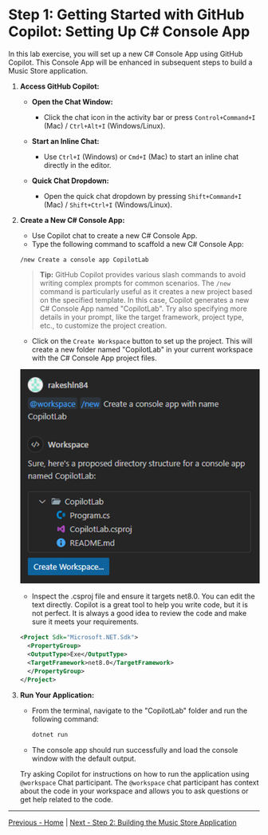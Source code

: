 # Step 1: Getting Started with GitHub Copilot: Setting Up C# Console App

In this lab exercise, you will set up a new C# Console App using GitHub Copilot. This Console App will be enhanced in subsequent steps to build a Music Store application.

1. **Access GitHub Copilot:**

   - **Open the Chat Window:**

     - Click the chat icon in the activity bar or press `Control+Command+I` (Mac) / `Ctrl+Alt+I` (Windows/Linux).

   - **Start an Inline Chat:**

     - Use `Ctrl+I` (Windows) or `Cmd+I` (Mac) to start an inline chat directly in the editor.

   - **Quick Chat Dropdown:**
     - Open the quick chat dropdown by pressing `Shift+Command+I` (Mac) / `Shift+Ctrl+I` (Windows/Linux).

2. **Create a New C# Console App:**

   - Use Copilot chat to create a new C# Console App.
   - Type the following command to scaffold a new C# Console App:

   ```text
   /new Create a console app CopilotLab
   ```

   > **Tip:** GitHub Copilot provides various slash commands to avoid writing complex prompts for common scenarios. The `/new` command is particularly useful as it creates a new project based on the specified template. In this case, Copilot generates a new C# Console App named "CopilotLab". Try also specifying more details in your prompt, like the target framework, project type, etc., to customize the project creation.

   - Click on the `Create Workspace` button to set up the project. This will create a new folder named "CopilotLab" in your current workspace with the C# Console App project files.

   ![image](./media/374408482-cb467b1d-d997-432d-9359-3fdc4346d7e2.png)

   - Inspect the .csproj file and ensure it targets net8.0. You can edit the text directly. Copilot is a great tool to help you write code, but it is not perfect. It is always a good idea to review the code and make sure it meets your requirements.

   ```xml
   <Project Sdk="Microsoft.NET.Sdk">
     <PropertyGroup>
     <OutputType>Exe</OutputType>
     <TargetFramework>net8.0</TargetFramework>
     </PropertyGroup>
   </Project>
   ```

3. **Run Your Application:**

   - From the terminal, navigate to the "CopilotLab" folder and run the following command:

     ```bash
     dotnet run
     ```

   - The console app should run successfully and load the console window with the default output.

   Try asking Copilot for instructions on how to run the application using `@workspace` Chat participant. The `@workspace` chat participant has context about the code in your workspace and allows you to ask questions or get help related to the code.

---

[Previous - Home](./README.md) | [Next - Step 2: Building the Music Store Application](./02-Step02.md)
